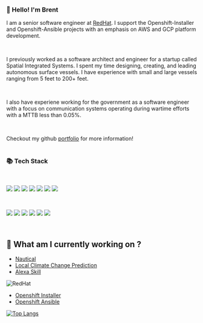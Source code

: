 ### 👋 Hello! I'm Brent

I am a senior software engineer at [RedHat](https://www.redhat.com). I support the Openshift-Installer and Openshift-Ansible projects with an emphasis on AWS and GCP platform development.

<br>

I previously worked as a software architect and engineer for a startup called Spatial Integrated Systems. I spent my time designing, creating, and leading autonomous surface vessels. I have experience with small and large vessels ranging from 5 feet to 200+ feet. 

<br>

I also have experiene working for the government as a software engineer with a focus on communication systems operating during wartime efforts with a MTTB less than 0.05%.

<br>

Checkout my github [portfolio](https://barbacbd.github.io) for more information!
<br> <br>

### 📚 Tech Stack

<br>

[<img src="https://img.shields.io/badge/Python-FFD43B?style=for-the-badge&logo=python&logoColor=blue">](https://img.shields.io/badge/Python-FFD43B?style=for-the-badge&logo=python&logoColor=blue) [<img src="https://img.shields.io/badge/GNU%20Bash-4EAA25?style=for-the-badge&logo=GNU%20Bash&logoColor=white">](https://img.shields.io/badge/GNU%20Bash-4EAA25?style=for-the-badge&logo=GNU%20Bash&logoColor=white) [<img src="https://img.shields.io/badge/Go-00ADD8?style=for-the-badge&logo=go&logoColor=white">](https://img.shields.io/badge/Go-00ADD8?style=for-the-badge&logo=go&logoColor=white) [<img src=" 	https://img.shields.io/badge/C-00599C?style=for-the-badge&logo=c&logoColor=white">]( 	https://img.shields.io/badge/C-00599C?style=for-the-badge&logo=c&logoColor=white) [<img src="https://img.shields.io/badge/C%2B%2B-00599C?style=for-the-badge&logo=c%2B%2B&logoColor=white">](https://img.shields.io/badge/C%2B%2B-00599C?style=for-the-badge&logo=c%2B%2B&logoColor=white) [<img src="https://img.shields.io/badge/Ansible-000000?style=for-the-badge&logo=ansible&logoColor=white">](https://img.shields.io/badge/Ansible-000000?style=for-the-badge&logo=ansible&logoColor=white) [<img src="https://img.shields.io/badge/Terraform-7B42BC?style=for-the-badge&logo=terraform&logoColor=white">](https://img.shields.io/badge/Terraform-7B42BC?style=for-the-badge&logo=terraform&logoColor=white)

<br>

[<img src="https://img.shields.io/badge/Amazon_AWS-FF9900?style=for-the-badge&logo=amazonaws&logoColor=white">](https://img.shields.io/badge/Amazon_AWS-FF9900?style=for-the-badge&logo=amazonaws&logoColor=white) [<img src="https://img.shields.io/badge/Google_Cloud-4285F4?style=for-the-badge&logo=google-cloud&logoColor=white">](https://img.shields.io/badge/Google_Cloud-4285F4?style=for-the-badge&logo=google-cloud&logoColor=white) [<img src="https://img.shields.io/badge/GitHub_Actions-2088FF?style=for-the-badge&logo=github-actions&logoColor=white">](https://img.shields.io/badge/GitHub_Actions-2088FF?style=for-the-badge&logo=github-actions&logoColor=white) [<img src="https://img.shields.io/badge/GitHub-100000?style=for-the-badge&logo=github&logoColor=white">](https://img.shields.io/badge/GitHub-100000?style=for-the-badge&logo=github&logoColor=white) [<img src="https://img.shields.io/badge/GitLab-330F63?style=for-the-badge&logo=gitlab&logoColor=white">](https://img.shields.io/badge/GitLab-330F63?style=for-the-badge&logo=gitlab&logoColor=white) [<img src="https://img.shields.io/badge/Docker-2CA5E0?style=for-the-badge&logo=docker&logoColor=white">](https://img.shields.io/badge/Docker-2CA5E0?style=for-the-badge&logo=docker&logoColor=white)

<br>

## 🔭 What am I currently working on ?

- [Nautical](https://github.com/barbacbd/nautical)
- [Local Climate Change Prediction](https://github.com/barbacbd/predictor)
- [Alexa Skill](https://github.com/barbacbd/alexa-buoys)

![RedHat](https://img.shields.io/badge/Red%20Hat-EE0000?style=for-the-badge&logo=redhat&logoColor=white)

- [Openshift Installer](https://github.com/barbacbd/installer)
- [Openshift Ansible](https://github.com/barbacbd/openshift-ansible)

[![Top Langs](https://github-readme-stats.vercel.app/api/top-langs/?username=barbacbd&layout=compact)](https://github.com/barbacbd/github-readme-stats)

<!--
**barbacbd/barbacbd** is a ✨ _special_ ✨ repository because its `README.md` (this file) appears on your GitHub profile.

Here are some ideas to get you started:

- 🔭 I’m currently working on ...
- 🌱 I’m currently learning ...
- 👯 I’m looking to collaborate on ...
- 🤔 I’m looking for help with ...
- 💬 Ask me about ...
- 📫 How to reach me: ...
- 😄 Pronouns: ...
- ⚡ Fun fact: ...
-->
